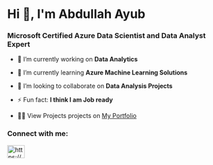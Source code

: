 <h1>Hi 👋, I'm Abdullah Ayub</h1>
<h3>Microsoft Certified Azure Data Scientist and Data Analyst Expert</h3>

- 🔭 I’m currently working on **Data Analytics**

- 🌱 I’m currently learning **Azure Machine Learning Solutions**

- 👯 I’m looking to collaborate on **Data Analysis Projects**

- ⚡ Fun fact: **I think I am Job ready**

- 👨‍💻 View Projects projects on <a href="https://demo.abdullahprofile.uk/" target="blank">My Portfolio</a> 


<h3 align="left">Connect with me:</h3>
<p align="left">
<a href="https://www.linkedin.com/in/abdullah-ayub/" target="blank"><img align="center" src="https://raw.githubusercontent.com/rahuldkjain/github-profile-readme-generator/master/src/images/icons/Social/linked-in-alt.svg" alt="https://www.linkedin.com/in/abdullah-ayub/" height="30" width="40" /></a>
</p>
